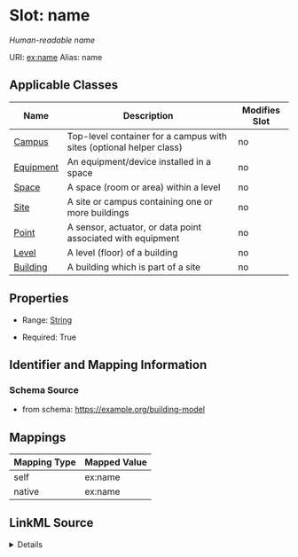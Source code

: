 

# Slot: name 


_Human-readable name_





URI: [ex:name](https://example.org/onto/name)
Alias: name

<!-- no inheritance hierarchy -->





## Applicable Classes

| Name | Description | Modifies Slot |
| --- | --- | --- |
| [Campus](Campus.md) | Top-level container for a campus with sites (optional helper class) |  no  |
| [Equipment](Equipment.md) | An equipment/device installed in a space |  no  |
| [Space](Space.md) | A space (room or area) within a level |  no  |
| [Site](Site.md) | A site or campus containing one or more buildings |  no  |
| [Point](Point.md) | A sensor, actuator, or data point associated with equipment |  no  |
| [Level](Level.md) | A level (floor) of a building |  no  |
| [Building](Building.md) | A building which is part of a site |  no  |






## Properties

* Range: [String](String.md)

* Required: True




## Identifier and Mapping Information






### Schema Source


* from schema: https://example.org/building-model




## Mappings

| Mapping Type | Mapped Value |
| ---  | ---  |
| self | ex:name |
| native | ex:name |




## LinkML Source

<details>
```yaml
name: name
description: Human-readable name
from_schema: https://example.org/building-model
rank: 1000
alias: name
domain_of:
- Site
- Building
- Level
- Space
- Equipment
- Point
- Campus
range: string
required: true

```
</details>